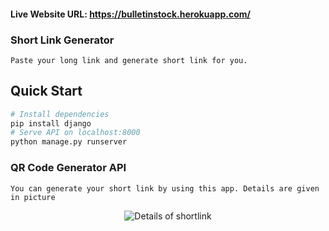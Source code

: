 ﻿#### Live Website URL:   https://bulletinstock.herokuapp.com/


### Short Link Generator

`Paste your long link and generate short link for you.`

## Quick Start

```bash
# Install dependencies
pip install django
# Serve API on localhost:8000
python manage.py runserver

```

### QR Code Generator API



`You can generate your short link by using this app. Details are given in picture`

<p align="center"><img src="https://repository-images.githubusercontent.com/406648433/1288c770-c026-4dd5-8af1-e44d1ea14c6c" alt="Details of shortlink" /></p>
